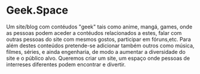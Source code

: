 # Geek.Space
Um site/blog com contéudos "geek" tais como anime, mangá, games, onde as pessoas podem aceder a contéudos relacionados a estes, falar com outras pessoas do site com mesmos gostos, participar em fóruns,etc. Para além destes conteúdos pretende-se adicionar também outros como música, filmes, séries, e ainda engenharia, de modo a aumentar a diversidade do site e o público alvo. Queremos criar um site, um espaço onde pessoas de interreses diferentes podem encontrar e divertir.
